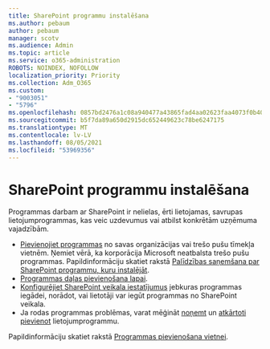 ```yaml
---
title: SharePoint programmu instalēšana
ms.author: pebaum
author: pebaum
manager: scotv
ms.audience: Admin
ms.topic: article
ms.service: o365-administration
ROBOTS: NOINDEX, NOFOLLOW
localization_priority: Priority
ms.collection: Adm_O365
ms.custom:
- "9003051"
- "5796"
ms.openlocfilehash: 0857bd2476a1c08a940477a43865fad4aa02623faa4073f0b40f8ca5ecaed0e1
ms.sourcegitcommit: b5f7da89a650d2915dc652449623c78be6247175
ms.translationtype: MT
ms.contentlocale: lv-LV
ms.lasthandoff: 08/05/2021
ms.locfileid: "53969356"
---
```

# <a name="install-sharepoint-apps"></a>SharePoint programmu instalēšana

Programmas darbam ar SharePoint ir nelielas, ērti lietojamas, savrupas lietojumprogrammas, kas veic uzdevumus vai atbilst konkrētām uzņēmuma vajadzībām.

- [Pievienojiet programmas](https://support.microsoft.com/office/ef9c0dbd-7fe1-4715-a1b0-fe3bc81317cb)  no savas organizācijas vai trešo pušu tīmekļa vietnēm. Ņemiet vērā, ka korporācija Microsoft neatbalsta trešo pušu programmas. Papildinformāciju skatiet rakstā  [Palīdzības saņemšana par SharePoint programmu, kuru instalējāt](https://support.office.com/article/get-help-for-a-sharepoint-app-you-installed-fd98af7f-6af0-4573-8360-8f5631c6ab21).
-   [Programmas daļas pievienošana lapai](https://support.microsoft.com/office/6f06c0b7-44b8-4c69-b4ad-85197eee8d78).
-   [Konfigurējiet SharePoint veikala iestatījumus](https://docs.microsoft.com/sharepoint/configure-sharepoint-store-settings)  jebkuras programmas iegādei, norādot, vai lietotāji var iegūt programmas no SharePoint veikala.
-   Ja rodas programmas problēmas, varat mēģināt  [noņemt](https://support.microsoft.com/office/03198d1b-c33b-498d-9469-af641a587d6c) un [atkārtoti pievienot](https://support.microsoft.com/office/ef9c0dbd-7fe1-4715-a1b0-fe3bc81317cb)  lietojumprogrammu.

Papildinformāciju skatiet rakstā  [Programmas pievienošana vietnei](https://support.microsoft.com/office/add-an-app-to-a-site-ef9c0dbd-7fe1-4715-a1b0-fe3bc81317cb).